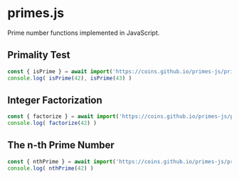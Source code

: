 # primes.js

Prime number functions implemented in JavaScript.

## Primality Test

```javascript
const { isPrime } = await import('https://coins.github.io/primes-js/primes.js')
console.log( isPrime(42), isPrime(43) )
```

## Integer Factorization

```javascript
const { factorize } = await import('https://coins.github.io/primes-js/primes.js')
console.log( factorize(42) )
```

## The n-th Prime Number

```javascript
const { nthPrime } = await import('https://coins.github.io/primes-js/primes.js')
console.log( nthPrime(42) )
```
 